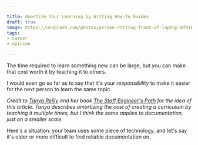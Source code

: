 ```yaml
---

title: Amortize Your Learning by Writing How-To Guides
draft: true
image: https://unsplash.com/photos/person-sitting-front-of-laptop-mfB1B1s4sMc
tags:
- career
- opinion

---
```


The time required to learn something new can be large, but you can make that cost worth it by teaching it to others.

I would even go so far as to say that it's your _responsibility_ to make it easier for the next person to learn the same topic.

_Credit to [Tanya Reilly](https://noidea.dog/) and her book [The Staff Engineer's Path](https://noidea.dog/staff) for the idea of this article. Tanya describes amortizing the cost of creating a curriculum by teaching it multiple times, but I think the same applies to documentation, just on a smaller scale._

Here's a situation: your team uses some piece of technology, and let's say it's older or more difficult to find reliable documentation on.
<!--stackedit_data:
eyJoaXN0b3J5IjpbLTE1MjY5NTc5NzRdfQ==
-->